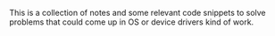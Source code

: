 This is a collection of notes and some relevant code snippets to solve problems that could come up in OS or device
drivers kind of work.
